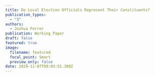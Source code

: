 ```yaml
---
title: Do Local Election Officials Represent Their Constituents?
publication_types:
  - "3"
authors:
  - Joshua Ferrer
publication: Working Paper
draft: false
featured: true
image:
  filename: featured
  focal_point: Smart
  preview_only: false
date: 2024-11-07T09:03:51.380Z
---
```

